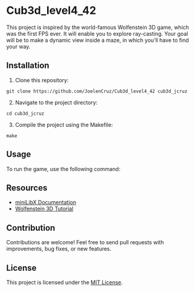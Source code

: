 # Cub3d_level4_42
This project is inspired by the world-famous Wolfenstein 3D game, which was the first FPS ever. It will enable you to explore ray-casting. Your goal will be to
make a dynamic view inside a maze, in which you’ll have to find your way.

## Installation

1. Clone this repository:  

```
git clone https://github.com/JoelenCruz/Cub3d_level4_42 cub3d_jcruz
```

2. Navigate to the project directory:  
```
cd cub3d_jcruz
```

3. Compile the project using the Makefile:
```
make
```  
## Usage

To run the game, use the following command:

## Resources

- [miniLibX Documentation](https://harm-smits.github.io/42docs/libs/minilibx)
- [Wolfenstein 3D Tutorial](https://permadi.com/1996/05/ray-casting-tutorial-table-of-contents/)

## Contribution

Contributions are welcome! Feel free to send pull requests with improvements, bug fixes, or new features.

## License

This project is licensed under the [MIT License](LICENSE).
